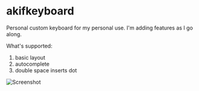 # akifkeyboard

Personal custom keyboard for my personal use. I'm adding features as I go along. 

What's supported:
1. basic layout
2. autocomplete
3. double space inserts dot

![Screenshot](https://github.com/cemheren/akifkeyboard/blob/master/SS.png?raw=true "This is how it looks")

